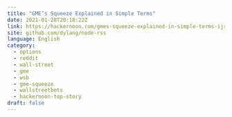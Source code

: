 ```yaml
---
title: "GME’s Squeeze Explained in Simple Terms"
date: 2021-01-28T20:18:22Z
link: https://hackernoon.com/gmes-squeeze-explained-in-simple-terms-ijr33w8?source=rss&utm_medium=RSS&utm_source=news.12bit.vn
site: github.com/dylang/node-rss
language: English
category:
  - options
  - reddit
  - wall-street
  - gme
  - wsb
  - gme-squeeze
  - wallstreetbets
  - hackernoon-top-story
draft: false
---
```

